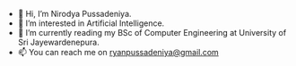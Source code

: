 - 👋 Hi, I’m Nirodya Pussadeniya.
- 👀 I’m interested in Artificial Intelligence.
- 🌱 I’m currently reading my BSc of Computer Engineering at University of Sri Jayewardenepura.
- 📫 You can reach me on ryanpussadeniya@gmail.com 

<!---
Pusse-01/Pusse-01 is a ✨ special ✨ repository because its `README.md` (this file) appears on your GitHub profile.
You can click the Preview link to take a look at your changes.
--->
